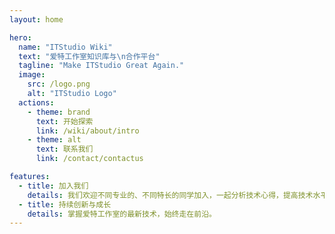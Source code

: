 ```yaml
---
layout: home

hero:
  name: "ITStudio Wiki"
  text: "爱特工作室知识库与\n合作平台"
  tagline: "Make ITStudio Great Again."
  image:
    src: /logo.png
    alt: "ITStudio Logo"
  actions:
    - theme: brand
      text: 开始探索
      link: /wiki/about/intro
    - theme: alt
      text: 联系我们
      link: /contact/contactus

features:
  - title: 加入我们
    details: 我们欢迎不同专业的、不同特长的同学加入，一起分析技术心得，提高技术水平，体验团队合作， 结识志同道合的朋友。
  - title: 持续创新与成长
    details: 掌握爱特工作室的最新技术，始终走在前沿。
---
```

